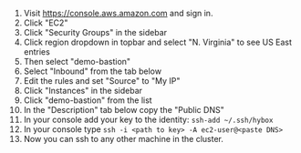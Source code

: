 1. Visit https://console.aws.amazon.com and sign in.
1. Click "EC2"
1. Click "Security Groups" in the sidebar
1. Click region dropdown in topbar and select "N. Virginia" to see US East entries
1. Then select "demo-bastion"
1. Select "Inbound" from the tab below
1. Edit the rules and set "Source" to "My IP"
1. Click "Instances" in the sidebar
1. Click "demo-bastion" from the list
1. In the "Description" tab below copy the "Public DNS"
1. In your console add your key to the identity: `ssh-add ~/.ssh/hybox`
1. In your console type `ssh -i <path to key> -A ec2-user@<paste DNS>`
1. Now you can ssh to any other machine in the cluster.